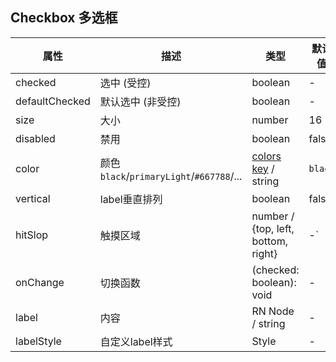 ## Checkbox 多选框

| 属性             | 描述                                      | 类型                                  | 默认值     |
|----------------|-----------------------------------------|-------------------------------------|---------|
| checked        | 选中 (受控)                                 | boolean                             | -       |
| defaultChecked | 默认选中  (非受控)                             | boolean                             | -       |
| size           | 大小                                      | number                              | 16      |
| disabled       | 禁用                                      | boolean                             | false   |
| color          | 颜色 `black`/`primaryLight`/`#667788`/... | [colors key](./theme.md)  / string  | `black` |
| vertical       | label垂直排列                               | boolean                             | false   |
| hitSlop        | 触摸区域                                    | number / {top, left, bottom, right} | -`      |
| onChange       | 切换函数                                    | (checked: boolean): void            | -       |
| label          | 内容                                      | RN Node / string                    | -       |
| labelStyle     | 自定义label样式                              | Style                               | -       |
